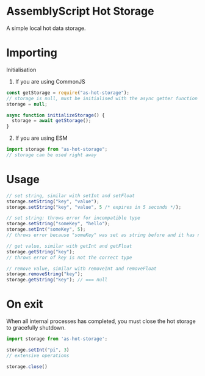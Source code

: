 # AssemblyScript Hot Storage

A simple local hot data storage.

# Importing

Initialisation

1. If you are using CommonJS

```js
const getStorage = require("as-hot-storage");
// storage is null, must be initialised with the async getter function
storage = null;

async function initializeStorage() {
  storage = await getStorage();
}
```

2. If you are using ESM

```js
import storage from "as-hot-storage";
// storage can be used right away
```

# Usage

```js
// set string, similar with setInt and setFloat
storage.setString("key", "value");
storage.setString("key", "value", 5 /* expires in 5 seconds */);

// set string: throws error for incompatible type
storage.setString("someKey", "hello");
storage.setInt("someKey", 5);
// throws error because "someKey" was set as string before and it has not expired

// get value, similar with getInt and getFloat
storage.getString("key");
// throws error of key is not the correct type

// remove value, similar with removeInt and removeFloat
storage.removeString("key");
storage.getString("key"); // === null
```

# On exit
When all internal processes has completed, you must close the hot storage to gracefully shutdown.

```js
import storage from 'as-hot-storage';

storage.setInt("pi", 3)
// extensive operations

storage.close()
```